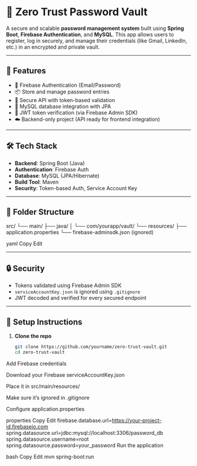 # 🔐 Zero Trust Password Vault

A secure and scalable **password management system** built using **Spring Boot**, **Firebase Authentication**, and **MySQL**. This app allows users to register, log in securely, and manage their credentials (like Gmail, LinkedIn, etc.) in an encrypted and private vault.

---

## 🚀 Features

- 🔑 Firebase Authentication (Email/Password)
- 📦 Store and manage password entries
- 🔐 Secure API with token-based validation
- 📄 MySQL database integration with JPA
- 📁 JWT token verification (via Firebase Admin SDK)
- ☁️ Backend-only project (API ready for frontend integration)

---

## 🛠️ Tech Stack

- **Backend**: Spring Boot (Java)
- **Authentication**: Firebase Auth
- **Database**: MySQL (JPA/Hibernate)
- **Build Tool**: Maven
- **Security**: Token-based Auth, Service Account Key

---

## 📁 Folder Structure

src/
└── main/
├── java/
│ └── com/yourapp/vault/
└── resources/
├── application.properties
└── firebase-adminsdk.json (ignored)

yaml
Copy
Edit

---

## 🔒 Security

- Tokens validated using Firebase Admin SDK
- `serviceAccountKey.json` is ignored using `.gitignore`
- JWT decoded and verified for every secured endpoint

---

## 🧾 Setup Instructions

1. **Clone the repo**
   ```bash
   git clone https://github.com/yourname/zero-trust-vault.git
   cd zero-trust-vault
Add Firebase credentials

Download your Firebase serviceAccountKey.json

Place it in src/main/resources/

Make sure it’s ignored in .gitignore

Configure application.properties

properties
Copy
Edit
firebase.database.url=https://your-project-id.firebaseio.com
spring.datasource.url=jdbc:mysql://localhost:3306/password_db
spring.datasource.username=root
spring.datasource.password=your_password
Run the application

bash
Copy
Edit
mvn spring-boot:run

